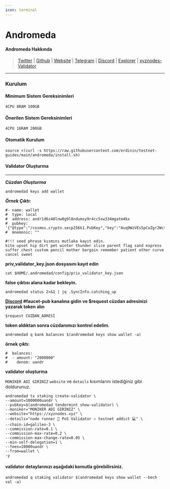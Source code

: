 ```yaml
---
icon: terminal
---
```


# Andromeda

#### Andromeda Hakkında

> [Twitter](https://twitter.com/AndromedaProt) | [Github](https://github.com/andromedaprotocol) | [Website](https://www.andromedaprotocol.io/) | [Telegram](https://t.me/andromedaprotocol) | [Discord](https://discord.gg/9V2htcxKgS) | [Explorer](https://andromeda.explorers.guru/) | [xyznodes-Validator](https://andromeda.explorers.guru/validator/andrvaloper1h9x8jjn5z9sv2cup9u23efqava2q6vmp96hlw9)

***

### Kurulum

#### Minimum Sistem Gereksinimleri

```
4CPU 8RAM 100GB
```

#### Önerilen Sistem Gereksinimleri

```
4CPU 16RAM 200GB
```

#### Otomatik Kurulum

```
source <(curl -s https://raw.githubusercontent.com/erdinin/testnet-guides/main/andromeda/install.sh)
```

#### Validator Oluşturma

***

_**Cüzdan Oluşturma**_

```
andromedad keys add wallet
```

_**Örnek Çıktı**_**:**

```
#- name: wallet
#  type: local
#  address: andr1d6z48lnw0g9l8ndumsy9r4cc5xw334mgatm4kx
#  pubkey: '{"@type":"/cosmos.crypto.secp256k1.PubKey","key":"Auq9WzVEs5pCoZgr2WctjI7fU+lJCH0I3r6GC1oa0tc0"}'
#  mnemonic: ""

#!!! seed phrase kısmını mutlaka kayıt edin.
kite upset hip dirt pet winter thunder slice parent flag sand express suffer chest custom pencil mother bargain remember patient other curve cancel sweet
```

**priv\_validator\_key.json dosyasını kayıt edin**

```
cat $HOME/.andromedad/config/priv_validator_key.json
```

**false çıktısı alana kadar bekleyin.**

```
andromedad status 2>&1 | jq .SyncInfo.catching_up
```

[**Discord**](https://discord.gg/9V2htcxKgS) **#faucet-pub kanalına gidin ve $request cüzdan adresinizi yazarak token alın**

```
$request CUZDAN_ADRESİ
```

**token aldıktan sonra cüzdanımızı kontrol edelim.**

```
andromedad q bank balances $(andromedad keys show wallet -a)
```

**örnek çıktı:**

```
#  balances:
#  - amount: "2000000"
#    denom: uandr
```

**validator oluşturma**

`MONIKER ADI GIRINIZ` `website` ve `details` kısımlarını istediğiniz gibi doldurunuz.

```
andromedad tx staking create-validator \
--amount=1000000uandr \
--pubkey=$(andromedad tendermint show-validator) \
--moniker="MONIKER ADI GIRINIZ" \
--website="https://xyznodes.xyz" \
--details="node runner 💨 PoS Validator ⚛️ testnet addict 💻" \
--chain-id=galileo-3 \
--commission-rate=0.1 \
--commission-max-rate=0.2 \
--commission-max-change-rate=0.05 \
--min-self-delegation=1 \
--fees=10000uandr \
--from=wallet \
-y
```

#### validator detaylarınızı aşağıdaki komutla görebilirsiniz.

```
andromedad q staking validator $(andromedad keys show wallet --bech val -a)
```
